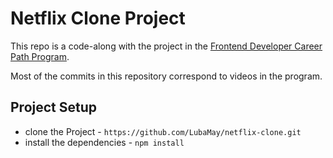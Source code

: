 # Netflix Clone Project

This repo is a code-along with the project in the [Frontend Developer Career Path Program](https://scrimba.com/learn/frontend).

Most of the commits in this repository correspond to videos in the program.

## Project Setup

* clone the Project - `https://github.com/LubaMay/netflix-clone.git`
* install the dependencies - `npm install`
